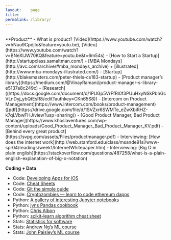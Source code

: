 ```yaml
---
layout:    page
title:     
permalink: /library/
---
```


<br>
**Product**
- What is product? [Video](https://www.youtube.com/watch?v=hNuu9CpdjIo&feature=youtu.be), [Video](https://www.youtube.com/watch?v=BNeXlJW70KQ&feature=youtu.be&t=6m54s)
- [How to Start a Startup](http://startupclass.samaltman.com/)
- [MBA Mondays](http://avc.com/archive/#mba_mondays_archive) + [illustrated](http://www.mba-mondays-illustrated.com/)
- [Startup](http://blakemasters.com/peter-thiels-cs183-startup)
- [Product manager’s library](https://medium.com/@VinayRamani/product-manager-s-library-e5137a8c249c)
- [Research]((https://docs.google.com/document/d/1PUGp5VrFfRl0f3PUuHxyNSkPbhGcVLnDyj_ybQtEsR8/edit?authkey=CKn65S8))
- [Intercom on Product Management](https://www.intercom.com/books/product-management) ([pdf](https://drive.google.com/file/d/1SVZxr6SWMTe_eZwXbiRHZ-k7qLVbwFHJ/view?usp=sharing))
- [Good Product Manager, Bad Product Manager](https://www.khoslaventures.com/wp-content/uploads/Good_Product_Manager_Bad_Product_Manager_KV.pdf)
- [Behind every great product](https://svpg.com/assets/Files/productmanager.pdf)
- Interviewing: [How does the internet work](http://web.stanford.edu/class/msande91si/www-spr04/readings/week1/InternetWhitepaper.htm)
- Interviewing: [Big O in plain english](https://stackoverflow.com/questions/487258/what-is-a-plain-english-explanation-of-big-o-notation)




**Coding + Data**
- Code:  [Developing Apps for iOS]()
- Code:  [Cheat Sheets](http://www.cheat-sheets.org/)
- Code: [Git the simple guide](http://rogerdudler.github.io/git-guide/)
- Code: [Cryptozombies — learn to code ethereum dapps](https://cryptozombies.io/)
- Python: [A gallery of interesting Jupyter notebooks](https://github.com/jupyter/jupyter/wiki/A-gallery-of-interesting-Jupyter-Notebooks)
- Python:  [jvns Pandas cookbook](https://github.com/jvns/pandas-cookbook)
- Python: [Chris Albon](https://chrisalbon.com/#Python)
- Python: [scikit-learn algorithm cheat sheet](http://scikit-learn.org/stable/tutorial/machine_learning_map/index.html)
- Stats: [Statistics for software](https://www.paypal-engineering.com/2016/04/11/statistics-for-software/)
- Stats: [Andrew Ng’s ML course](https://www.coursera.org/learn/machine-learning)
- Stats: [John Paisley’s ML course](https://www.class-central.com/mooc/7231/edx-machine-learning)


<br/>
<br/>
<br/>
<br/>
<br/>
<br/>
<br/>
<br/>
<br/>
<br/>
<br/>

